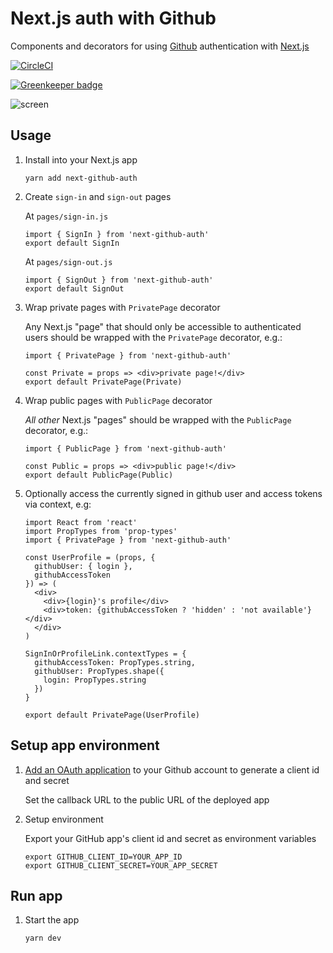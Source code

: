 # Next.js auth with Github

Components and decorators for using [Github](https://github.com) authentication with [Next.js](https://github.com/zeit/next.js)

[![CircleCI](https://circleci.com/gh/possibilities/next-github-auth.svg?style=svg)](https://circleci.com/gh/possibilities/next-github-auth)

[![Greenkeeper badge](https://badges.greenkeeper.io/possibilities/next-github-auth.svg)](https://greenkeeper.io/)

![screen](screen.gif "screen")

## Usage

1. Install into your Next.js app

    ```
    yarn add next-github-auth
    ```

1. Create `sign-in` and `sign-out` pages

    At `pages/sign-in.js`

    ```
    import { SignIn } from 'next-github-auth'
    export default SignIn
    ```

    At `pages/sign-out.js`

    ```
    import { SignOut } from 'next-github-auth'
    export default SignOut
    ```

1. Wrap private pages with `PrivatePage` decorator

    Any Next.js "page" that should only be accessible to authenticated users should be wrapped with the `PrivatePage` decorator, e.g.:

    ```
    import { PrivatePage } from 'next-github-auth'

    const Private = props => <div>private page!</div>
    export default PrivatePage(Private)

    ```

1. Wrap public pages with `PublicPage` decorator

    _All other_ Next.js "pages" should be wrapped with the `PublicPage` decorator, e.g.:

    ```
    import { PublicPage } from 'next-github-auth'

    const Public = props => <div>public page!</div>
    export default PublicPage(Public)

    ```

1. Optionally access the currently signed in github user and access tokens via context, e.g:


    ```
    import React from 'react'
    import PropTypes from 'prop-types'
    import { PrivatePage } from 'next-github-auth'

    const UserProfile = (props, {
      githubUser: { login },
      githubAccessToken
    }) => (
      <div>
        <div>{login}'s profile</div>
        <div>token: {githubAccessToken ? 'hidden' : 'not available'}</div>
      </div>
    )

    SignInOrProfileLink.contextTypes = {
      githubAccessToken: PropTypes.string,
      githubUser: PropTypes.shape({
        login: PropTypes.string
      })
    }

    export default PrivatePage(UserProfile)

    ```

## Setup app environment

1. [Add an OAuth application](https://github.com/settings/developers) to your Github account to generate a client id and secret

    Set the callback URL to the public URL of the deployed app

1. Setup environment

    Export your GitHub app's client id and secret as environment variables

    ```
    export GITHUB_CLIENT_ID=YOUR_APP_ID
    export GITHUB_CLIENT_SECRET=YOUR_APP_SECRET
    ```

## Run app

1. Start the app

    ```
    yarn dev
    ```
